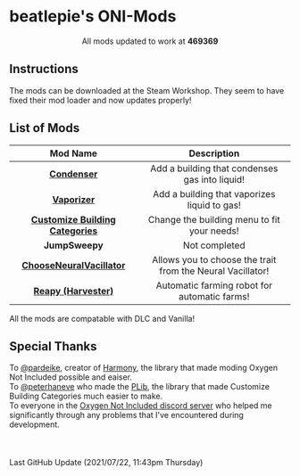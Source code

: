 # beatlepie's ONI-Mods

<p align="center">
All mods updated to work at <b>469369</b>
</p>



## Instructions
The mods can be downloaded at the Steam Workshop. They seem to have fixed their mod loader and now updates properly!

## List of Mods
|**Mod Name**|**Description**|
| :--------: | :-----------: |
|[**Condenser**](https://steamcommunity.com/sharedfiles/filedetails/?id=1848839827)|Add a building that condenses gas into liquid!|
|[**Vaporizer**](https://steamcommunity.com/sharedfiles/filedetails/?id=1967660729)|Add a building that vaporizes liquid to gas!|
|[**Customize Building Categories**](https://steamcommunity.com/sharedfiles/filedetails/?id=1848839827)|Change the building menu to fit your needs!|
|**JumpSweepy**|Not completed|
|[**ChooseNeuralVacillator**](https://steamcommunity.com/sharedfiles/filedetails/?id=2554708805)|Allows you to choose the trait from the Neural Vacillator!|
|[**Reapy (Harvester)**](https://steamcommunity.com/sharedfiles/filedetails/?id=2580218892)| Automatic farming robot for automatic farms! |

All the mods are compatable with DLC and Vanilla!

## Special Thanks
To [@pardeike](https://github.com/pardeike), creator of [Harmony](https://github.com/pardeike/Harmony), the library that made moding Oxygen Not Included possible and eaiser.  
To [@peterhaneve](https://github.com/peterhaneve) who made the [PLib](https://github.com/peterhaneve/ONIMods), the library that made Customize Building Categories much easier to make.  
To everyone in the [Oxygen Not Included discord server](https://discord.gg/EBncbX2) who helped me significantly through any problems that I've encountered during development.  
\
\
\
Last GitHub Update (2021/07/22, 11:43pm Thursday)
